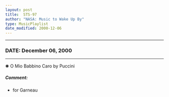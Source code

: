 ```yaml
---
layout: post
title:  STS-97
author: "NASA: Music to Wake Up By"
type: MusicPlaylist
date_modified: 2000-12-06
---
```


----
### DATE: December 06, 2000
----
✺ O Mio Babbino Caro by Puccini

##### Comment:
* for Garneau
